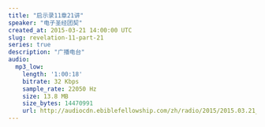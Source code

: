 ```yaml
---
title: "启示录11章21讲"
speaker: "电子圣经团契"
created_at: 2015-03-21 14:00:00 UTC
slug: revelation-11-part-21
series: true
description: "广播电台"
audio:
  mp3_low:
    length: '1:00:18'
    bitrate: 32 Kbps
    sample_rate: 22050 Hz
    size: 13.8 MB
    size_bytes: 14470991
    url: http://audiocdn.ebiblefellowship.com/zh/radio/2015/2015.03.21_EBF_-_Revelation_11_Part_21.mp3
---
```

